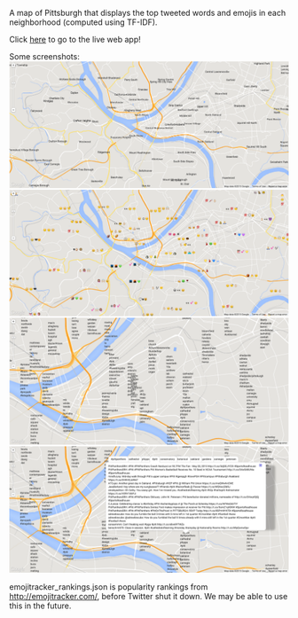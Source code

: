 A map of Pittsburgh that displays the top tweeted words and emojis in each neighborhood (computed using TF-IDF).

Click [here](http:/emojimap.herokuapp.com) to go to the live web app!

Some screenshots:
![nghd map](nghd_screenshot.png)
![emoji map](emoji_screenshot.png)
![word map](word_screenshot.png)
![word map with tweets](word_screenshot_with_tweets.png)

emojitracker\_rankings.json is popularity rankings from http://emojitracker.com/, before Twitter shut it down. We may be able to use this in the future.

